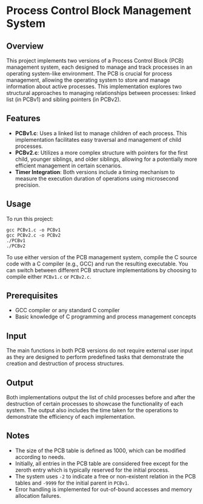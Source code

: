 # Process Control Block Management System

## Overview
This project implements two versions of a Process Control Block (PCB) management system, each designed to manage and track processes in an operating system-like environment. The PCB is crucial for process management, allowing the operating system to store and manage information about active processes. This implementation explores two structural approaches to managing relationships between processes: linked list (in PCBv1) and sibling pointers (in PCBv2).

## Features
  - **PCBv1.c**: Uses a linked list to manage children of each process. This implementation facilitates easy traversal and management of child processes.
  - **PCBv2.c**: Utilizes a more complex structure with pointers for the first child, younger siblings, and older siblings, allowing for a potentially more efficient management in certain scenarios.
  - **Timer Integration**: Both versions include a timing mechanism to measure the execution duration of operations using microsecond precision.

## Usage
To run this project:
  ```
  gcc PCBv1.c -o PCBv1
  gcc PCBv2.c -o PCBv2
  ./PCBv1
  ./PCBv2
  ```
To use either version of the PCB management system, compile the C source code with a C compiler (e.g., GCC) and run the resulting executable. You can switch between different PCB structure implementations by choosing to compile either `PCBv1.c` or `PCBv2.c`.

## Prerequisites
  - GCC compiler or any standard C compiler
  - Basic knowledge of C programming and process management concepts

## Input
The main functions in both PCB versions do not require external user input as they are designed to perform predefined tasks that demonstrate the creation and destruction of process structures.

## Output
Both implementations output the list of child processes before and after the destruction of certain processes to showcase the functionality of each system. The output also includes the time taken for the operations to demonstrate the efficiency of each implementation.

## Notes
  - The size of the PCB table is defined as 1000, which can be modified according to needs.
  - Initially, all entries in the PCB table are considered free except for the zeroth entry which is typically reserved for the initial process.
  - The system uses `-2` to indicate a free or non-existent relation in the PCB tables and `-9999` for the initial parent in `PCBv1`.
  - Error handling is implemented for out-of-bound accesses and memory allocation failures.
